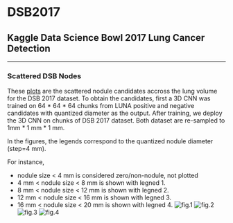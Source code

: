 # DSB2017

## Kaggle Data Science Bowl 2017 Lung Cancer Detection



---------------------

### Scattered DSB Nodes

These [plots](https://github.com/mravendi/DSB2017/tree/master/figs) are the scattered nodule candidates accross the lung volume for the DSB 2017 dataset. 
To obtain the candidates, first a 3D CNN was trained on 64 * 64 * 64 chunks from LUNA positive and negative candidates with 
quantized diameter as the output. After training, we deploy the 3D CNN on chunks of DSB 2017 dataset. 
Both dataset are re-sampled to 1mm * 1 mm * 1 mm. 


In the figures, the legends correspond to the quantized nodule diameter (step=4 mm). 

For instance, 
- nodule size < 4 mm is considered zero/non-nodule, not plotted
- 4 mm < nodule size < 8 mm is shown with legned 1.
- 8 mm < nodule size < 12 mm is shown with legned 2.
- 12 mm < nodule size < 16 mm is shown with legned 3.
- 16 mm < nodule size < 20 mm is shown with legned 4.
![fig.1]()
![fig.2]()
![fig.3]()
![fig.4]()
